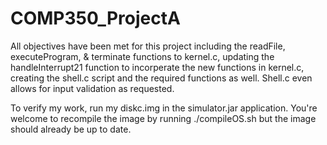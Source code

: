 # COMP350_ProjectA

All objectives have been met for this project including the readFile, executeProgram, & terminate functions to kernel.c, updating the handleInterrupt21 function to incorperate the new functions in kernel.c, creating the shell.c script and the required functions as well. Shell.c even allows for input validation as requested.

To verify my work, run my diskc.img in the simulator.jar application. You're welcome to recompile the image by running ./compileOS.sh but the image should already be up to date.
